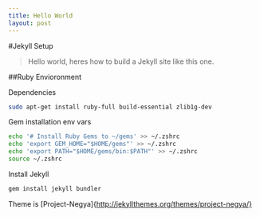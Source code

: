 ```yaml
---
title: Hello World
layout: post
---
```


#Jekyll Setup
> Hello world, heres how to build a Jekyll site like this one.


##Ruby Envioronment

Dependencies
```sh
sudo apt-get install ruby-full build-essential zlib1g-dev
```

Gem installation env vars
```sh
echo '# Install Ruby Gems to ~/gems' >> ~/.zshrc
echo 'export GEM_HOME="$HOME/gems"' >> ~/.zshrc
echo 'export PATH="$HOME/gems/bin:$PATH"' >> ~/.zshrc
source ~/.zshrc
```

Install Jekyll
```sh
gem install jekyll bundler
```

Theme is [Project-Negya]{http://jekyllthemes.org/themes/project-negya/}
